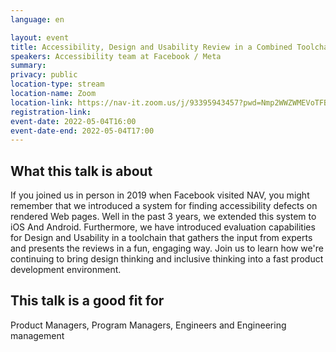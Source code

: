 ```yaml
---
language: en

layout: event
title: Accessibility, Design and Usability Review in a Combined Toolchain
speakers: Accessibility team at Facebook / Meta
summary: 
privacy: public
location-type: stream
location-name: Zoom
location-link: https://nav-it.zoom.us/j/93395943457?pwd=Nmp2WWZWMEVoTFBLS2VxWWJleUxHZz09
registration-link:
event-date: 2022-05-04T16:00
event-date-end: 2022-05-04T17:00
---
```


## What this talk is about
If you joined us in person in 2019 when Facebook visited NAV, you might remember that we introduced a system for finding accessibility defects on rendered Web pages. Well in the past 3 years, we extended this system to iOS And Android. Furthermore, we have introduced evaluation capabilities for Design and Usability in a toolchain that gathers the input from experts and presents the reviews in a fun, engaging way. Join us to learn how we're continuing to bring design thinking and inclusive thinking into a fast product development environment. 

## This talk is a good fit for
Product Managers, Program Managers, Engineers and Engineering management
